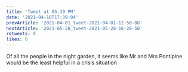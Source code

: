```yaml
---
title: 'Tweet at 05:39 PM'
date: '2021-04-10T17:39:04'
prevArticle: '2021-04-01_tweet-2021-04-01-12-50-08'
nextArticle: '2021-05-28_tweet-2021-05-28-16-28-50'
retweets: 0
likes: 0
---
```

Of all the people in the night garden, it seems like Mr and Mrs Pontipine would be the least helpful in a crisis situation